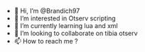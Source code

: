 - 👋 Hi, I’m @Brandich97
- 👀 I’m interested in Otserv scripting
- 🌱 I’m currently learning lua and xml
- 💞️ I’m looking to collaborate on tibia otserv
- 📫 How to reach me ?

<!---
Brandich97/Brandich97 is a ✨ special ✨ repository because its `README.md` (this file) appears on your GitHub profile.
You can click the Preview link to take a look at your changes.
--->
